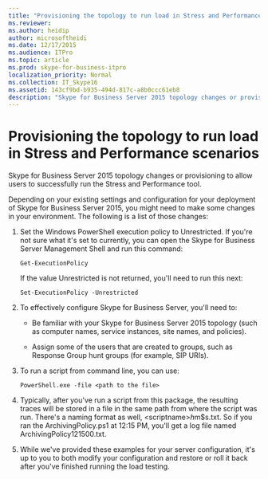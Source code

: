 ```yaml
---
title: "Provisioning the topology to run load in Stress and Performance scenarios"
ms.reviewer: 
ms.author: heidip
author: microsoftheidi
ms.date: 12/17/2015
ms.audience: ITPro
ms.topic: article
ms.prod: skype-for-business-itpro
localization_priority: Normal
ms.collection: IT_Skype16
ms.assetid: 143cf9bd-b935-494d-817c-a8b0ccc61eb8
description: "Skype for Business Server 2015 topology changes or provisioning to allow users to successfully run the Stress and Performance tool."
---
```


# Provisioning the topology to run load in Stress and Performance scenarios
 
Skype for Business Server 2015 topology changes or provisioning to allow users to successfully run the Stress and Performance tool.
  
Depending on your existing settings and configuration for your deployment of Skype for Business Server 2015, you might need to make some changes in your environment. The following is a list of those changes:
  
1. Set the Windows PowerShell execution policy to Unrestricted. If you're not sure what it's set to currently, you can open the Skype for Business Server Management Shell and run this command:
    
   ```
   Get-ExecutionPolicy
   ```

   If the value Unrestricted is not returned, you'll need to run this next:
    
   ```
   Set-ExecutionPolicy -Unrestricted
   ```

2. To effectively configure Skype for Business Server, you'll need to:
    
    - Be familiar with your Skype for Business Server 2015 topology (such as computer names, service instances, site names, and policies).
    
    - Assign some of the users that are created to groups, such as Response Group hunt groups (for example, SIP URIs).
    
3. To run a script from command line, you can use:
    
   ```
   PowerShell.exe -file <path to the file>
   ```

4. Typically, after you've run a script from this package, the resulting traces will be stored in a file in the same path from where the script was run. There's a naming format as well, \<scriptname\>$h$m$s.txt. So if you ran the ArchivingPolicy.ps1 at 12:15 PM, you'll get a log file named ArchivingPolicy121500.txt.
    
5. While we've provided these examples for your server configuration, it's up to you to both modify your configuration and restore or roll it back after you've finished running the load testing.
    

